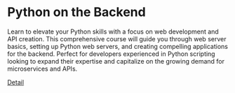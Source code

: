 # Python on the Backend

Learn to elevate your Python skills with a focus on web development and API creation. This comprehensive course will guide you through web server basics, setting up Python web servers, and creating compelling applications for the backend. Perfect for developers experienced in Python scripting looking to expand their expertise and capitalize on the growing demand for microservices and APIs. 

[Detail](https://eduitfree.com/JXj7)